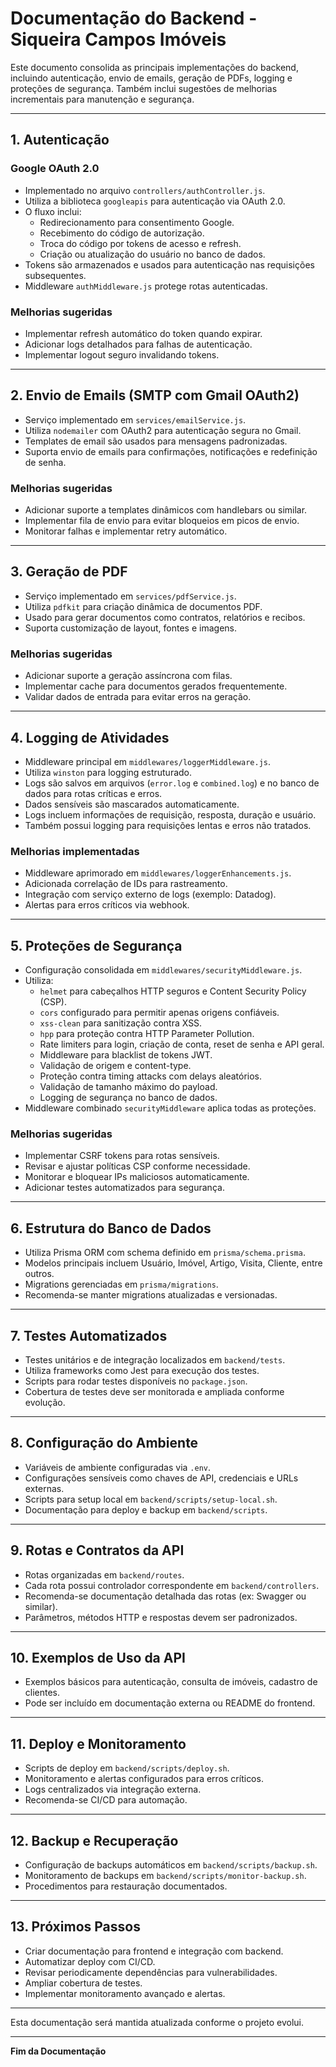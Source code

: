 # Documentação do Backend - Siqueira Campos Imóveis

Este documento consolida as principais implementações do backend, incluindo autenticação, envio de emails, geração de PDFs, logging e proteções de segurança. Também inclui sugestões de melhorias incrementais para manutenção e segurança.

---

## 1. Autenticação

### Google OAuth 2.0

- Implementado no arquivo `controllers/authController.js`.
- Utiliza a biblioteca `googleapis` para autenticação via OAuth 2.0.
- O fluxo inclui:
  - Redirecionamento para consentimento Google.
  - Recebimento do código de autorização.
  - Troca do código por tokens de acesso e refresh.
  - Criação ou atualização do usuário no banco de dados.
- Tokens são armazenados e usados para autenticação nas requisições subsequentes.
- Middleware `authMiddleware.js` protege rotas autenticadas.

### Melhorias sugeridas

- Implementar refresh automático do token quando expirar.
- Adicionar logs detalhados para falhas de autenticação.
- Implementar logout seguro invalidando tokens.

---

## 2. Envio de Emails (SMTP com Gmail OAuth2)

- Serviço implementado em `services/emailService.js`.
- Utiliza `nodemailer` com OAuth2 para autenticação segura no Gmail.
- Templates de email são usados para mensagens padronizadas.
- Suporta envio de emails para confirmações, notificações e redefinição de senha.

### Melhorias sugeridas

- Adicionar suporte a templates dinâmicos com handlebars ou similar.
- Implementar fila de envio para evitar bloqueios em picos de envio.
- Monitorar falhas e implementar retry automático.

---

## 3. Geração de PDF

- Serviço implementado em `services/pdfService.js`.
- Utiliza `pdfkit` para criação dinâmica de documentos PDF.
- Usado para gerar documentos como contratos, relatórios e recibos.
- Suporta customização de layout, fontes e imagens.

### Melhorias sugeridas

- Adicionar suporte a geração assíncrona com filas.
- Implementar cache para documentos gerados frequentemente.
- Validar dados de entrada para evitar erros na geração.

---

## 4. Logging de Atividades

- Middleware principal em `middlewares/loggerMiddleware.js`.
- Utiliza `winston` para logging estruturado.
- Logs são salvos em arquivos (`error.log` e `combined.log`) e no banco de dados para rotas críticas e erros.
- Dados sensíveis são mascarados automaticamente.
- Logs incluem informações de requisição, resposta, duração e usuário.
- Também possui logging para requisições lentas e erros não tratados.

### Melhorias implementadas

- Middleware aprimorado em `middlewares/loggerEnhancements.js`.
- Adicionada correlação de IDs para rastreamento.
- Integração com serviço externo de logs (exemplo: Datadog).
- Alertas para erros críticos via webhook.

---

## 5. Proteções de Segurança

- Configuração consolidada em `middlewares/securityMiddleware.js`.
- Utiliza:
  - `helmet` para cabeçalhos HTTP seguros e Content Security Policy (CSP).
  - `cors` configurado para permitir apenas origens confiáveis.
  - `xss-clean` para sanitização contra XSS.
  - `hpp` para proteção contra HTTP Parameter Pollution.
  - Rate limiters para login, criação de conta, reset de senha e API geral.
  - Middleware para blacklist de tokens JWT.
  - Validação de origem e content-type.
  - Proteção contra timing attacks com delays aleatórios.
  - Validação de tamanho máximo do payload.
  - Logging de segurança no banco de dados.
- Middleware combinado `securityMiddleware` aplica todas as proteções.

### Melhorias sugeridas

- Implementar CSRF tokens para rotas sensíveis.
- Revisar e ajustar políticas CSP conforme necessidade.
- Monitorar e bloquear IPs maliciosos automaticamente.
- Adicionar testes automatizados para segurança.

---

## 6. Estrutura do Banco de Dados

- Utiliza Prisma ORM com schema definido em `prisma/schema.prisma`.
- Modelos principais incluem Usuário, Imóvel, Artigo, Visita, Cliente, entre outros.
- Migrations gerenciadas em `prisma/migrations`.
- Recomenda-se manter migrations atualizadas e versionadas.

---

## 7. Testes Automatizados

- Testes unitários e de integração localizados em `backend/tests`.
- Utiliza frameworks como Jest para execução dos testes.
- Scripts para rodar testes disponíveis no `package.json`.
- Cobertura de testes deve ser monitorada e ampliada conforme evolução.

---

## 8. Configuração do Ambiente

- Variáveis de ambiente configuradas via `.env`.
- Configurações sensíveis como chaves de API, credenciais e URLs externas.
- Scripts para setup local em `backend/scripts/setup-local.sh`.
- Documentação para deploy e backup em `backend/scripts`.

---

## 9. Rotas e Contratos da API

- Rotas organizadas em `backend/routes`.
- Cada rota possui controlador correspondente em `backend/controllers`.
- Recomenda-se documentação detalhada das rotas (ex: Swagger ou similar).
- Parâmetros, métodos HTTP e respostas devem ser padronizados.

---

## 10. Exemplos de Uso da API

- Exemplos básicos para autenticação, consulta de imóveis, cadastro de clientes.
- Pode ser incluído em documentação externa ou README do frontend.

---

## 11. Deploy e Monitoramento

- Scripts de deploy em `backend/scripts/deploy.sh`.
- Monitoramento e alertas configurados para erros críticos.
- Logs centralizados via integração externa.
- Recomenda-se CI/CD para automação.

---

## 12. Backup e Recuperação

- Configuração de backups automáticos em `backend/scripts/backup.sh`.
- Monitoramento de backups em `backend/scripts/monitor-backup.sh`.
- Procedimentos para restauração documentados.

---

## 13. Próximos Passos

- Criar documentação para frontend e integração com backend.
- Automatizar deploy com CI/CD.
- Revisar periodicamente dependências para vulnerabilidades.
- Ampliar cobertura de testes.
- Implementar monitoramento avançado e alertas.

---

Esta documentação será mantida atualizada conforme o projeto evolui.

---

**Fim da Documentação**
